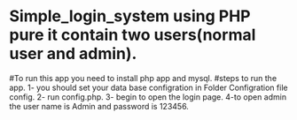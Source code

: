 # Simple_login_system using PHP pure it contain two users(normal user and admin).
#To run this app you need to install php app and mysql.
#steps to run the app.
  1- you should set your data base configration in Folder Configration file config.
  2- run config.php.
  3- begin to open the login page.
  4-to open admin the user name is Admin and password is 123456.
  
